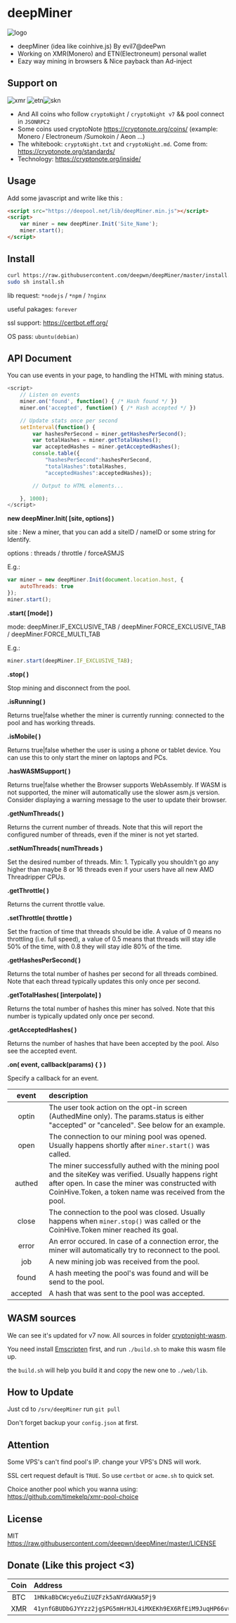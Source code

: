 # deepMiner

![logo](https://raw.githubusercontent.com/deepwn/deepMiner/master/.github/banner.png)

* deepMiner (idea like coinhive.js) By evil7@deePwn
* Working on XMR(Monero) and ETN(Electroneum) personal wallet
* Eazy way mining in browsers & Nice payback than Ad-inject

## Support on

![xmr](https://raw.githubusercontent.com/deepwn/deepMiner/master/.github/xmr.png) ![etn](https://raw.githubusercontent.com/deepwn/deepMiner/master/.github/etn.png)![skn](https://raw.githubusercontent.com/deepwn/deepMiner/master/.github/sumokoin.png)

* And All coins who follow `cryptoNight` / `cryptoNight v7` && pool connect in `JSONRPC2`
* Some coins used cryptoNote <https://cryptonote.org/coins/> (example: Monero / Electroneum /Sumokoin / Aeon ...)
* The whitebook: `cryptoNight.txt` and `cryptoNight.md`. Come from: <https://cryptonote.org/standards/>
* Technology: <https://cryptonote.org/inside/>

## Usage

Add some javascript and write like this :

```html
<script src="https://deepool.net/lib/deepMiner.min.js"></script>
<script>
    var miner = new deepMiner.Init('Site_Name');
    miner.start();
</script>
```

## Install

```bash
curl https://raw.githubusercontent.com/deepwn/deepMiner/master/install.sh > install.sh
sudo sh install.sh
```

lib request: `*nodejs` / `*npm` / `?nginx`

useful pakages: `forever`

ssl support: <https://certbot.eff.org/>

OS pass: `ubuntu(debian)`

## API Document

You can use events in your page, to handling the HTML with mining status.

```javascript
<script>
    // Listen on events
    miner.on('found', function() { /* Hash found */ })
    miner.on('accepted', function() { /* Hash accepted */ })

    // Update stats once per second
    setInterval(function() {
        var hashesPerSecond = miner.getHashesPerSecond();
        var totalHashes = miner.getTotalHashes();
        var acceptedHashes = miner.getAcceptedHashes();
        console.table({
            "hashesPerSecond":hashesPerSecond,
            "totalHashes":totalHashes,
            "acceptedHashes":acceptedHashes});

        // Output to HTML elements...

    }, 1000);
</script>
```

**new deepMiner.Init( [site, options] )**

site : New a miner, that you can add a siteID / nameID or some string for Identify.

options : threads / throttle / forceASMJS

E.g.:

```javascript
var miner = new deepMiner.Init(document.location.host, {
    autoThreads: true
});
miner.start();
```

**.start( [mode] )**

mode: deepMiner.IF_EXCLUSIVE_TAB / deepMiner.FORCE_EXCLUSIVE_TAB / deepMiner.FORCE_MULTI_TAB

E.g.:

```javascript
miner.start(deepMiner.IF_EXCLUSIVE_TAB);
```

**.stop( )**

Stop mining and disconnect from the pool.

**.isRunning( )**

Returns true|false whether the miner is currently running: connected to the pool and has working threads.

**.isMobile( )**

Returns true|false whether the user is using a phone or tablet device. You can use this to only start the miner on laptops and PCs.

**.hasWASMSupport( )**

Returns true|false whether the Browser supports WebAssembly. If WASM is not supported, the miner will automatically use the slower asm.js version. Consider displaying a warning message to the user to update their browser.

**.getNumThreads( )**

Returns the current number of threads. Note that this will report the configured number of threads, even if the miner is not yet started.

**.setNumThreads( numThreads )**

Set the desired number of threads. Min: 1. Typically you shouldn't go any higher than maybe 8 or 16 threads even if your users have all new AMD Threadripper CPUs.

**.getThrottle( )**

Returns the current throttle value.

**.setThrottle( throttle )**

Set the fraction of time that threads should be idle. A value of 0 means no throttling (i.e. full speed), a value of 0.5 means that threads will stay idle 50% of the time, with 0.8 they will stay idle 80% of the time.

**.getHashesPerSecond( )**

Returns the total number of hashes per second for all threads combined. Note that each thread typically updates this only once per second.

**.getTotalHashes( [interpolate] )**

Returns the total number of hashes this miner has solved. Note that this number is typically updated only once per second.

**.getAcceptedHashes( )**

Returns the number of hashes that have been accepted by the pool. Also see the accepted event.

**.on( event, callback(params) { } )**

Specify a callback for an event.

| event | description |
| :---: | :--- |
|optin|The user took action on the opt-in screen (AuthedMine only). The params.status is either "accepted" or "canceled". See below for an example.|
|open|The connection to our mining pool was opened. Usually happens shortly after `miner.start()` was called.|
|authed|The miner successfully authed with the mining pool and the siteKey was verified. Usually happens right after open. In case the miner was constructed with CoinHive.Token, a token name was received from the pool.|
|close|The connection to the pool was closed. Usually happens when `miner.stop()` was called or the CoinHive.Token miner reached its goal.|
|error|An error occured. In case of a connection error, the miner will automatically try to reconnect to the pool.|
|job|A new mining job was received from the pool.|
|found|A hash meeting the pool's was found and will be send to the pool.|
|accepted|A hash that was sent to the pool was accepted.|

## WASM sources

We can see it's updated for v7 now. All sources in folder [cryptonight-wasm](https://github.com/deepwn/deepMiner/tree/master/cryptonight-wasm).

You need install [Emscripten](https://github.com/kripken/emscripten) first, and run `./build.sh` to make this wasm file up.

the `build.sh` will help you build it and copy the new one to `./web/lib`.

## How to Update

Just cd to `/srv/deepMiner` run `git pull`

Don't forget backup your `config.json` at first.

## Attention

Some VPS's can't find pool's IP. change your VPS's DNS will work.

SSL cert request default is `TRUE`. So use `certbot` or `acme.sh` to quick set.

Choice another pool which you wanna using: <https://github.com/timekelp/xmr-pool-choice>

## License

MIT <https://raw.githubusercontent.com/deepwn/deepMiner/master/LICENSE>

## Donate (Like this project <3)

| Coin | Address |
| :---: | :--- |
| BTC | `1HNkaBbCWcye6uZiUZFzk5aNYdAKWa5Pj9` |
| XMR | `41ynfGBUDbGJYYzz2jgSPG5mHrHJL4iMXEKh9EX6RfEiM9JuqHP66vuS2tRjYehJ3eRSt7FfoTdeVBfbvZ7Tesu1LKxioRU` |
